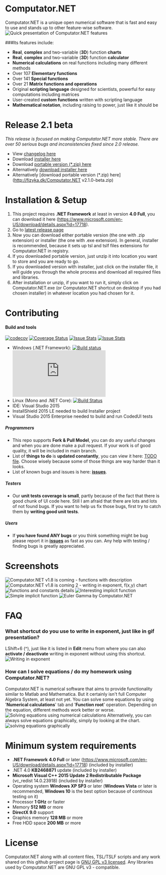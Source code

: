 # Computator.NET
Computator.NET is a unique open numerical software that is fast and easy to use and stands up to other feature-wise software.
![Quick presentation of Computator.NET features](../master/Graphics/Presentation/quick_presentation.gif "Quick presentation of Computator.NET features")

###Its features include:
* **Real**, **complex** and two-variable (**3D**) function **charts**
* **Real**, **complex** and two-variable (**3D**) function **calculator**
* **Numerical calculations** on real functions including many different methods
* Over 107 **Elementary functions**
* Over 141 **Special functions**
* Over 21 **Matrix functions and operations**
* Original **scripting language** designed for scientists, powerful for easy computations including matrices
* User-created **custom functions** written with scripting language
* **Mathematical notation**, including raising to power, just like it should be



# Release 2.1 beta
*This release is focused on making Computator.NET more stable. There are over 50 serious bugs and inconsistencies fixed since 2.0 release.*
* View [changelog here](https://github.com/PawelTroka/Computator.NET/releases/tag/v2.1.0-beta)
* Download [installer here](https://github.com/PawelTroka/Computator.NET/releases/download/v2.1.0-beta/Computator.NET.Installer.v2.1.0.beta.exe)
* Download [portable version (*.zip) here](https://github.com/PawelTroka/Computator.NET/releases/download/v2.1.0-beta/Computator.NET.v2.1.0-beta.zip)
* Alternatively [download installer here](http://fizyka.dk/Computator.NET.Installer%20v2.1.0%20beta.exe)
* Alternatively [download portable version (*.zip) here](http://fizyka.dk/Computator.NET v2.1.0-beta.zip)


# Installation & Setup
1. This project requires **.NET Framework** at least in version **4.0 Full**, you can download it here (https://www.microsoft.com/en-US/download/details.aspx?id=17718).
2. Go to [latest release page](https://github.com/PawelTroka/Computator.NET/releases/latest)
3. Now you can download either portable version (the one with .zip extension) or installer (the one with .exe extension). In general, installer is recommended, because it sets up tsl and tslf files extensions for Computator.NET in registry.
4. If you downloaded portable version, just unzip it into location you want to store and you are ready to go.
5. If you downloaded version with installer, just click on the installer file, it will guide you through the whole process and download all required files and libraries.
6. After installation or unzip, if you want to run it, simply click on Computator.NET.exe (or Computator.NET shortcut on desktop if you had chosen installer) in whatever location you had chosen for it.



# Contributing

#### Build and tools
[![codecov](https://codecov.io/gh/PawelTroka/Computator.NET/branch/master/graph/badge.svg)](https://codecov.io/gh/PawelTroka/Computator.NET)
[![Coverage Status](https://coveralls.io/repos/github/PawelTroka/Computator.NET/badge.svg?branch=master)](https://coveralls.io/github/PawelTroka/Computator.NET?branch=master)
[![Issue Stats](http://issuestats.com/github/PawelTroka/Computator.NET/badge/issue?style=flat)](http://issuestats.com/github/PawelTroka/Computator.NET)
[![Issue Stats](http://issuestats.com/github/PawelTroka/Computator.NET/badge/pr?style=flat)](http://issuestats.com/github/PawelTroka/Computator.NET)

* Windows (.NET Framework): [![Build status](https://ci.appveyor.com/api/projects/status/yy65wjyjagdh0lt6?svg=true)](https://ci.appveyor.com/project/PawelTroka/computator-net) [![Build status](http://flauschig.ch/batch.php?type=tests&account=PawelTroka&slug=computator-net)](https://ci.appveyor.com/project/PawelTroka/computator-net) 
* Linux (Mono and .NET Core): [![Build Status](https://travis-ci.org/PawelTroka/Computator.NET.svg?branch=master)](https://travis-ci.org/PawelTroka/Computator.NET)
* IDE: Visual Studio 2015
* InstallShield 2015 LE needed to build Installer project
* Visual Studio 2015 Enterprise needed to build and run CodedUI tests

##### Programmers
* This repo supports **Fork & Pull Model**, you can do any useful changes and when you are done make a pull request. If your work is of good quality, it will be included in main branch.
* List of **things to do** is **updated constantly**, you can view it here: [TODO file](../master/TODO). Choose wisely because some of those things are way harder than it looks.
* List of known bugs and issues is here: [**issues**](https://github.com/PawelTroka/Computator.NET/issues).

##### Testers
* Our **unit tests coverage is small**, partly because of the fact that there is good chunk of UI code here. Still I am afraid that there are lots and lots of not found bugs. If you want to help us fix those bugs, first try to catch them by **writing good unit tests**.

##### Users
* If **you have found ANY bugs** or you think something might be bug please report it in [**issues**](https://github.com/PawelTroka/Computator.NET/issues) as fast as you can. Any help with testing / finding bugs is greatly appreciated.


# Screenshots
![Computator.NET v1.8 is coming - functions with description](../master/Graphics/Presentation/Computator.NET%20v1.8%20is%20coming%20-%20functions%20with%20description.jpg "Computator.NET v1.8 is coming - functions with description")
![Computator.NET v1.8 is coming 2 - writing in exponent, f(x,y) chart](../master/Graphics/Presentation/Computator.NET%20v1.8%20is%20coming%202%20-%20writing%20in%20exponent,%20f(x,y)%20chart.jpg "Computator.NET v1.8 is coming 2 - writing in exponent, f(x,y) chart")
![functions and constants details](../master/Graphics/Presentation/functions%20and%20constants%20details.jpg "functions and constants details")
![Interesting implicit function](../master/Graphics/Presentation/interesting%20implicit%20function.jpg "Interesting implicit function")
![Simple implicit function](../master/Graphics/Presentation/simple%20implicit%20function.jpg "Simple implicit function")
![Euler Gamma by Computator.NET](../master/Graphics/Presentation/gamma%20by%20computator.net.jpg "Euler Gamma by Computator.NET")

# FAQ

### What shortcut do you use to write in exponent, just like in gif presentation?

LShift+6 (^), just like it is listed in **Edit** menu from where you can also **activate / deactivate** writing in exponent without using this shortcut.
![Writing in exponent](../master/Graphics/Presentation/writing-in-exponent.gif "Writing in exponent")


### How can I solve equations / do my homework using Computator.NET?

Computator.NET is numerical software that aims to provide functionality similar to Matlab and Mathematica. But it certainly isn't full Computer Algebra System, at least not yet. You can solve some equations by using '**Numerical calculations**' tab and '**Function root**' operation. Depending on the equation, different methods work better or worse.
![Solving equations using numerical calculations](../master/Graphics/Presentation/solving%20equations%20using%20numerical%20calculations.gif "Solving equations using numerical calculations")
Alternatively, you can always solve equations graphically, simply by looking at the chart.
![solving equations graphically](../master/Graphics/Presentation/solving%20equations%20graphically.gif "solving equations graphically")


# Minimum system requirements

* **.NET Framework** **4.0 Full** or later (https://www.microsoft.com/en-US/download/details.aspx?id=17718) (included by installer)
* .NET 4.0 **KB2468871** update (included by installer)
* **Microsoft Visual C++ 2015 Update 2 Redistributable Package** (vc_redist 14.0.23918) (included by installer)
* Operating system **Windows XP SP3** or later (**Windows Vista** or later is recommended, **Windows 10** is the best option because of continous testing on it)
* Processor **1 GHz** or faster
* Memory **512 MB**	or more
* **DirectX 9.0** support
* Graphics memory **128 MB** or more
* Free HDD space **200 MB** or more


# License

Computator.NET along with all content files, TSL/TSLF scripts and any work shared on this github project page is [GNU GPL v3 licensed](../master/LICENSE). Any libraries used by Computator.NET are GNU GPL v3 - compatible.
